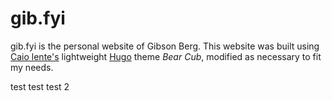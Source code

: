 # gib.fyi

gib.fyi is the personal website of Gibson Berg.
This website was built using [Caio lente's](https://lente.dev/en) lightweight [Hugo](https://gohugo.io/) theme
*Bear Cub*, modified as necessary to fit my needs.

test test test 2
